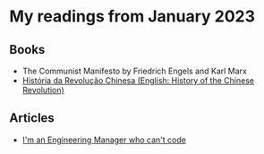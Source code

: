 # My readings from January 2023

## Books
- The Communist Manifesto by Friedrich Engels and Karl Marx
- [História da Revolução Chinesa (English: History of the Chinese Revolution)](https://www.novacultura.info/product-page/historia-da-revolucao-chinesa)

## Articles
- [I'm an Engineering Manager who can't code](https://getpocket.com/@diegocoxta/share/8283520)
